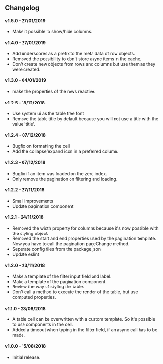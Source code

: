 ## Changelog

#### v1.5.0 - 27/01/2019

- Make it possible to show/hide columns.

#### v1.4.0 - 27/01/2019

- Add underscores as a prefix to the meta data of row objects.
- Removed the possibility to don't store async items in the cache.
- Don't create new objects from rows and columns but use them as they were created.


#### v1.3.0 - 04/01/2019

- make the properties of the rows reactive.

#### v1.2.5 - 18/12/2018

- Use system ui as the table tree font
- Remove the table title by default because you will not use a title with the value 'title'.

#### v1.2.4 - 07/12/2018

- Bugfix on formatting the cell
- Add the collapse/expand icon in a preferred column.

#### v1.2.3 - 07/12/2018

- Bugfix if an item was loaded on the zero index.
- Only remove the pagination on filtering and loading.

#### v1.2.2 - 27/11/2018

- Small improvements
- Update pagination component

#### v1.2.1 - 24/11/2018

- Removed the width property for columns because it's now possible with the styling object.
- Removed the start and end properties used by the pagination template. Now you have to call the pagination pageChange method.
- Seperate config files from the package.json
- Update eslint

#### v1.2.0 - 23/11/2018

- Make a template of the filter input field and label.
- Make a template of the pagination component.
- Review the way of styling the table.
- Don't call a method to execute the render of the table, but use computed properties.

#### v1.1.0 - 23/08/2018

- A table cell can be overwritten with a custom template. So it's possible to use components in the cell.
- Added a timeout when typing in the filter field, if an async call has to be made.

#### v1.0.0 - 15/08/2018

- Initial release.
